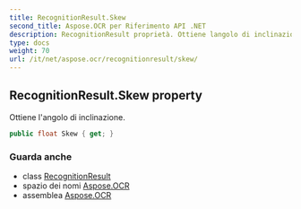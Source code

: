 ```yaml
---
title: RecognitionResult.Skew
second_title: Aspose.OCR per Riferimento API .NET
description: RecognitionResult proprietà. Ottiene langolo di inclinazione.
type: docs
weight: 70
url: /it/net/aspose.ocr/recognitionresult/skew/
---
```

## RecognitionResult.Skew property

Ottiene l'angolo di inclinazione.

```csharp
public float Skew { get; }
```

### Guarda anche

* class [RecognitionResult](../)
* spazio dei nomi [Aspose.OCR](../../recognitionresult/)
* assemblea [Aspose.OCR](../../../)


